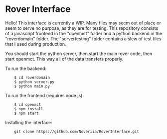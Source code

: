 # Rover Interface

Hello! This interface is currently a WIP. Many files may seem out of place or seem to serve no purpose, as they are for testing. This repository consists of a javascript frontend in the "openmct" folder and a python backend in the "roverdomain" folder. The "servertesting" folder contains a slew of test files that I used during production.

You should start the python server, then start the main rover code, then start openmct. This way all
of the data transfers properly.

To run the backend:

```
    $ cd roverdomain
    $ python server.py
    $ python main.py
```

To run the frontend (requires node.js):

```
    $ cd openmct
    $ npm install
    $ npm start
```

Installing the interface:

```
    git clone https://github.com/Noveriia/RoverInterface.git

```



